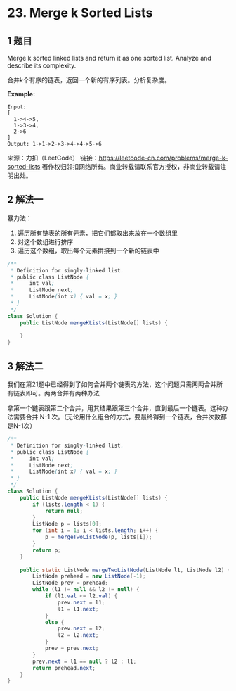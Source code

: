 # 23. Merge k Sorted Lists

## 1 题目

Merge k sorted linked lists and return it as one sorted list. Analyze and describe its complexity.

合并k个有序的链表，返回一个新的有序列表。分析复杂度。

**Example:**

```
Input:
[
  1->4->5,
  1->3->4,
  2->6
]
Output: 1->1->2->3->4->4->5->6
```

来源：力扣（LeetCode）
链接：https://leetcode-cn.com/problems/merge-k-sorted-lists
著作权归领扣网络所有。商业转载请联系官方授权，非商业转载请注明出处。

## 2 解法一

暴力法：

1. 遍历所有链表的所有元素，把它们都取出来放在一个数组里
2. 对这个数组进行排序
3. 遍历这个数组，取出每个元素拼接到一个新的链表中

```java
/**
 * Definition for singly-linked list.
 * public class ListNode {
 *     int val;
 *     ListNode next;
 *     ListNode(int x) { val = x; }
 * }
 */
class Solution {
    public ListNode mergeKLists(ListNode[] lists) {
        
    }
}
```

## 3 解法二

我们在第21题中已经得到了如何合并两个链表的方法，这个问题只需两两合并所有链表即可。两两合并有两种办法

拿第一个链表跟第二个合并，用其结果跟第三个合并，直到最后一个链表。这种办法需要合并 N-1 次。（无论用什么组合的方式，要最终得到一个链表，合并次数都是N-1次）

```java
/**
 * Definition for singly-linked list.
 * public class ListNode {
 *     int val;
 *     ListNode next;
 *     ListNode(int x) { val = x; }
 * }
 */
class Solution {
    public ListNode mergeKLists(ListNode[] lists) {
        if (lists.length < 1) {
            return null;
        }
		ListNode p = lists[0];
		for (int i = 1; i < lists.length; i++) {
			p = mergeTwoListNode(p, lists[i]);
		}
		return p;        
    }
    
	public static ListNode mergeTwoListNode(ListNode l1, ListNode l2) {
		ListNode prehead = new ListNode(-1);
		ListNode prev = prehead;
		while (l1 != null && l2 != null) {
			if (l1.val <= l2.val) {
				prev.next = l1;
				l1 = l1.next;
			}
			else {
				prev.next = l2;
				l2 = l2.next;
			}
			prev = prev.next;
		}
		prev.next = l1 == null ? l2 : l1;
		return prehead.next;
	}
}
```


